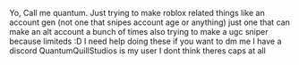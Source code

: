 Yo, Call me quantum.
Just trying to make roblox related things like an account gen (not one that snipes account age or anything) just one that can make an alt account a bunch of times
also trying to make a ugc sniper because limiteds :D
I need help doing these if you want to dm me I have a discord 
                        QuantumQuillStudios is my user I dont think theres caps at all

